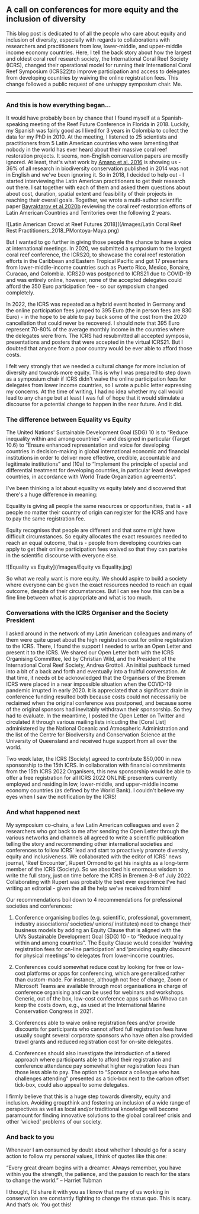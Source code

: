 ## A call on conferences for more equity and the inclusion of diversity
This blog post is dedicated to of all the people who care about equity and inclusion of diversity, especially with regards to collaborations with researchers and practitioners from low, lower-middle, and upper-middle income economy countries. Here, I tell the back story about how the largest and oldest coral reef research society, the International Coral Reef Society (ICRS), changed their operational model for running their International Coral Reef Symposium (ICRS22)to improve participation and access to delegates from developing countries by waiving the online registration fees. This change followed a public request of one unhappy symposium chair. Me.

---
### And this is how everything began...

It would have probably been by chance that I found myself at a Spanish-speaking meeting of the Reef Future Conference in Florida in 2018. Luckily, my Spanish was fairly good as I lived for 3 years in Colombia to collect the data for my PhD in 2010. At the meeting, I listened to 25 scientists and practitioners from 5 Latin American countries who were lamenting that nobody in the world has ever heard about their massive coral reef restoration projects. It seems, non-English conservation papers are mostly ignored. At least, that's what work by [Amano et al. 2016](https://journals.plos.org/plosbiology/article?id=10.1371/journal.pbio.2000933 "Link to Amano et al. 2016 paper") is showing us - 36% of all research in biodiversity conservation published in 2014 was not in English and we've been ignoring it. So in 2018, I decided to help out - I started interviewing the Latin American practitioners to get their research out there. I sat together with each of them and asked them questions about about cost, duration, spatial extent and feasibility of their projects in reaching their overall goals. Together, we wrote a multi-author scientific paper [Bayraktarov et al.2020b](https://journals.plos.org/plosone/article?id=10.1371/journal.pone.0228477 "Link to Bayraktarov et al 2020b paper") reviewing the coral reef restoration efforts of Latin American Countries and Territories over the following 2 years.

![Latin American Crowd at Reef Futures 2018]((/images/Latin Coral Reef Rest Practitioners_2018_PMontoya-Maya.png)
 
But I wanted to go further in giving those people the chance to have a voice at international meetings. In 2020, we submitted a symposium to the largest coral reef conference, the ICRS20, to showcase the coral reef restoration efforts in the Caribbean and Eastern Tropical Pacific and got 17 presenters from lower-middle-income countries such as Puerto Rico, Mexico, Bonaire, Curacao, and Colombia. ICRS20 was postponed to ICRS21 due to COVID-19 and was entirely online, however, none of the accepted delegates could afford the 350 Euro participation fee - so our symposium changed completely.
 
In 2022, the ICRS was repeated as a hybrid event hosted in Germany and the online participation fees jumped to 395 Euro (the in person fees are 830 Euro) - in the hope to be able to pay back some of the cost from the 2020 cancellation that could never be recovered. I should note that 395 Euro represent 70-80% of the average monthly income in the countries where the delegates were from. The ICRS had resubmitted all accepted symposia, presentations and posters that were accepted in the virtual ICRS21. But I doubted that anyone from a poor country would be ever able to afford those costs.
 
I felt very strongly that we needed a cultural change for more inclusion of diversity and towards more equity. This is why I was prepared to step down as a symposium chair if ICRS didn't waive the online participation fees for delegates from lower income countries, so I wrote a public letter expressing my concerns. At the time of writing, I had no idea whether my call would lead to any change but at least I was full of hope that it would stimulate a discourse for a potential change to happen in the near future. And it did.

### The difference between Equality vs Equity
 
The United Nations' Sustainable Development Goal (SDG) 10 is to “Reduce inequality within and among countries” – and designed in particular (Target 10.6) to “Ensure enhanced representation and voice for developing countries in decision-making in global international economic and financial institutions in order to deliver more effective, credible, accountable and legitimate institutions” and (10a) to “Implement the principle of special and differential treatment for developing countries, in particular least developed countries, in accordance with World Trade Organization agreements”. 

I've been thinking a lot about equality vs equity lately and discovered that there's a huge difference in meaning:

Equality is giving all people the same resources or opportunities, that is - all people no matter their country of origin can register for the ICRS and have to pay the same registration fee.

Equity recognises that people are different and that some might have difficult circumstances. So equity allocates the exact resources needed to reach an equal outcome, that is - people from developing countries can apply to get their online participation fees waived so that they can partake in the scientific discourse with everyone else.

![Equality vs Equity](/images/Equity vs Equality.jpg)

So what we really want is more equity. We should aspire to build a society where everyone can be given the exact resources needed to reach an equal outcome, despite of their circumstances. But I can see how this can be a fine line between what is appropriate and what is too much.

### Conversations with the ICRS Organiser and the Society President

I asked around in the network of my Latin American colleagues and many of them were quite upset about the high registration cost for online registration to the ICRS. There, I found the support I needed to write an Open Letter and present it to the ICRS. We shared our Open Letter both with the ICRS Organising Committee, led by Christian Wild, and the President of the International Coral Reef Society, Andrea Grottoli. An initial pushback turned into a bit of a back and forth and eventually into a fruitful conversation. At that time, it needs ot be acknowledged that the Organisers of the Bremen ICRS were placed in a near impossible situation when the COVID-19 pandemic irrupted in early 2020. It is appreciated that a significant drain in conference funding resulted both because costs could not necessarily be reclaimed when the original conference was postponed, and because some of the original sponsors had inevitably withdrawn their sponsorship. So they had to evaluate. In the meantime, I posted the Open Letter on Twitter and circulated it through various mailing lists inlcuding the [Coral List] administered by the National Oceanic and Atmospheric Administration and the list of the Centre for Biodiversity and Conservation Science at the University of Queensland and received huge support from all over the world.

Two week later, the ICRS (Society) agreed to contribute $50,000 in new sponsorship to the 15th ICRS. In collaboration with financial commitments from the 15th ICRS 2022 Organisers, this new sponsorship would be able to offer a free registration for all ICRS 2022 ONLINE presenters currently employed and residing in low, lower-middle, and upper-middle income economy countries (as defined by the World Bank). I couldn't believe my eyes when I saw the notification by the ICRS!

### And what happened next

My symposium co-chairs, a few Latin American colleagues and even 2 researchers who got back to me after sending the Open Letter through the various networks and channels all agreed to write a scientific publication telling the story and recommending other international societies and conferences to follow ICRS' lead and start to proactively promote diversity, equity and inclusiveness. We collaborated with the editor of ICRS' news journal, 'Reef Encounter', Rupert Ormond to get his insights as a long-term member of the ICRS (Society). So we absorbed his enormous wisdom to write the full story, just on time before the ICRS in Bremen 3-8 of July 2022. Collaborating with Rupert was probably the best ever experience I've had writing an editorial - given the all the help we've received from him!

Our recommendations boil down to 4 recommendations for prefessional societies and conferences:
1) Conference organising bodies (e.g. scientific, professional, government, industry associations/ societies/ unions/ institutes) need to change their business models by adding an Equity Clause that is aligned with the UN’s Sustainable Development Goal (SDG) 10 - to “Reduce inequality within and among countries”. The Equity Clause would consider ‘waiving registration fees for on-line participation’ and ‘providing equity discount for physical meetings’ to delegates from lower-income countries. 

2) Conferences could somewhat reduce cost by looking for free or low-cost platforms or apps for conferencing, which are generalised rather than custom-made. For instance, although not free of charge, Zoom or Microsoft Teams are available through most organisations in charge of conference organising and can be used for webinars and workshops. Generic, out of the box, low-cost conference apps such as Whova can keep the costs down, e.g., as used at the International Marine Conservation Congress in 2021. 

3) Conferences able to waive online registration fees and/or provide discounts for participants who cannot afford full registration fees have usually sought several corporate sponsors who have often also provided travel grants and reduced registration cost for on-site delegates. 

4) Conferences should also investigate the introduction of a tiered approach where participants able to afford their registration and conference attendance pay somewhat higher registration fees than those less able to pay. The option to “Sponsor a colleague who has challenges attending” presented as a tick-box next to the carbon offset tick-box, could also appeal to some delegates. 

I firmly believe that this is a huge step towards diversity, equity and inclusion. Avoiding groupthink and fostering an inclusion of a wide range of perspectives as well as local and/or traditional knowledge will become paramount for finding innovative solutions to the global coral reef crisis and other 'wicked' problems of our society. 

### And back to you
Whenever I am consumed by doubt about whether I should go for a scary action to follow my personal values, I think of quotes like this one:
 
“Every great dream begins with a dreamer. Always remember, you have within you the strength, the patience, and the passion to reach for the stars to change the world.” – Harriet Tubman
 
I thought, I’d share it with you as I know that many of us working in conservation are constantly fighting to change the status quo. This is scary. And that’s ok. You got this!
